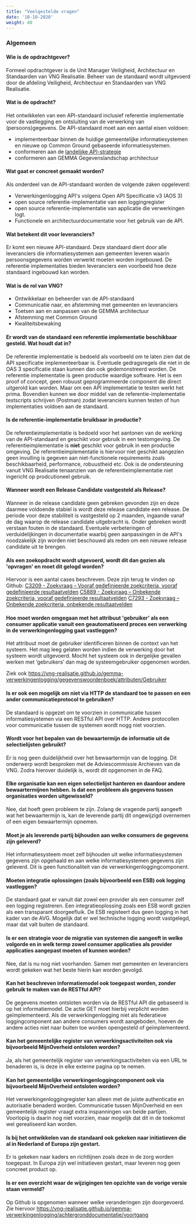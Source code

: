 ```yaml
---
title: "Veelgestelde vragen"
date: '10-10-2020'
weight: 40
---
```



### Algemeen

#### Wie is de opdrachtgever?

Formeel opdrachtgever is de Unit Manager Veiligheid, Architectuur en Standaarden van VNG Realisatie. Beheer van de standaard wordt uitgevoerd door de afdeling Veiligheid, Architectuur en Standaarden van VNG Realisatie.

#### Wat is de opdracht?

Het ontwikkelen van een API-standaard inclusief referentie implementatie voor de vastlegging en ontsluiting van de verwerking van (persoons)gegevens. De API-standaard moet aan een aantal eisen voldoen:

- implementeerbaar binnen de huidige gemeentelijke informatiesystemen en nieuwe op Common Ground gebaseerde informatiesystemen.
- conformeren aan de [landelijke API-strategie](https://docs.geostandaarden.nl/api/API-Strategie/)
- conformeren aan GEMMA Gegevenslandschap architectuur

#### Wat gaat er concreet gemaakt worden?

Als onderdeel van de API-standaard worden de volgende zaken opgeleverd:

* Verwerkingenlogging API's volgens Open API Specificatie v3 (AOS 3)
* open source referentie-implementatie van een loggingregister
* open source referentie-implementatie van applicatie die verwerkingen logt.
* Functionele en architectuurdocumentatie voor het gebruik van de API.

#### Wat betekent dit voor leveranciers?

Er komt een nieuwe API-standaard. Deze standaard dient door alle leveranciers die informatiesystemen aan gemeenten leveren waarin persoonsgegevens worden verwerkt moeten worden ingebouwd. De referentie implementaties bieden leveranciers een voorbeeld hoe deze standaard ingebouwd kan worden.

#### Wat is de rol van VNG?

* Ontwikkelaar en beheerder van de API-standaard
* Communicatie naar, en afstemming met gemeenten en leveranciers
* Toetsen aan en aanpassen van de GEMMA architectuur
* Afstemming met Common Ground
* Kwaliteitsbewaking

#### Er wordt van de standaard een referentie implementatie beschikbaar gesteld. Wat houdt dat in?

De referentie implementatie is bedoeld als voorbeeld om te laten zien dat de API specificatie implementeerbaar is. Eventuele gedragsregels die niet in de OAS 3 specificatie staan kunnen dan ook gedemonstreerd worden. De referentie implementatie is geen productie waardige software. Het is een proof of concept, geen robuust geprogrammeerde component die direct uitgerold kan worden. Maar om een API implementatie te testen werkt het prima. Bovendien kunnen we door middel van de referentie-implementatie testscripts schrijven (Postman) zodat leveranciers kunnen testen of hun implementaties voldoen aan de standaard.

#### Is de referentie-implementatie bruikbaar in productie?

De referentieimplementatie is bedoeld voor het aantonen van de werking van de API-standaard en geschikt voor gebruik in een testomgeving. De referentieimplementatie is **niet** geschikt voor gebruik in een productie omgeving. De referentieimplementatie is hiervoor niet geschikt aangezien geen invulling is gegeven aan niet-functionele requirements zoals beschikbaarheid, performance, robuustheid etc. Ook is de ondersteuning vanuit VNG Realisatie tenaanzien van de referentieimplementatie niet ingericht op prodcutioneel gebruik.

#### Wanneer wordt een Release Candidate vastgesteld als Release?

Wanneer in de release candidate geen gebreken gevonden zijn en deze daarmee voldoende stabiel is wordt deze release candidate een release. De periode voor deze stabiliteit is vastgesteld op 2 maanden, ingaande vanaf de dag waarop de release candidate uitgebracht is. Onder gebreken wordt verstaan fouten in de standaard. Eventuele verbeteringen of verduidelijkingen in documentatie waarbij geen aanpassingen in de API's noodzakelijk zijn worden niet beschouwd als reden om een nieuwe release candidate uit te brengen.

#### Als een zoekopdracht wordt utgevoerd, wordt dit dan gezien als 'opvragen' en moet dit gelogd worden?

Hiervoor is een aantal cases beschreven. Deze zijn terug te vinden op Github:
[C3209 - Zoekvraag – Vooraf gedefinieerde zoekcriteria, vooraf gedefinieerde resultaatvelden](../achtergronddocumentatie/ontwerp/artefacten/3209)
[C5889 - Zoekvraag – Onbekende zoekcriteria, vooraf gedefinieerde resultaatvelden](../achtergronddocumentatie/ontwerp/artefacten/5889)
[C7293 - Zoekvraag – Onbekende zoekcriteria, onbekende resultaatvelden](../achtergronddocumentatie/ontwerp/artefacten/7293)

#### Hoe moet worden omgegaan met het attribuut 'gebruiker' als een consumer applicatie vanuit een geautomatiseerd proces een verwerking in de verwerkingenlogging gaat vastleggen?

Het attribuut moet de gebruiker identificeren binnen de context van het systeem. Het mag leeg gelaten worden indien de verwerking door het systeem wordt uitgevoerd. Mocht het systeem ook in dergelijke gevallen werken met ‘gebruikers’ dan mag de systeemgebruiker opgenomen worden.

Ziek ook https://vng-realisatie.github.io/gemma-verwerkingenlogging/gegevenswoordenboek/attributen/Gebruiker

#### Is er ook een mogelijk om niet via HTTP de standaard toe te passen en een ander communicatieprotocol te gebruiken?

De standaard is opgezet om te voorzien in communicatie tussen informatiesystemen via een RESTful API over HTTP. Andere protocollen voor communicatie tussen de systemen wordt nogg niet voorzien. 

#### Wordt voor het bepalen van de bewaartermijn de informatie uit de selectielijsten gebruikt?

Er is nog geen duidelijkheid over het bewaartermijn van de logging. Dit onderwerp wordt besproken met de Adviescommissie Archieven van de VNG. Zodra hierover duidelijk is, wordt dit opgenomen in de FAQ.

#### Elke organisatie kan een eigen selectielijst hanteren en daardoor andere bewaartermijnen hebben. Is dat een probleem als gegevens tussen organisaties worden uitgewisseld?

Nee, dat hoeft geen probleem te zijn. Zolang de vragende partij aangeeft wat het bewaartermijn is, kan de leverende partij dit ongewijzigd overnemen of een eigen bewaartermijn opnemen.

#### Moet je als leverende partij bijhouden aan welke consumers de gegevens zijn geleverd?

Het informatiesysteem moet zelf bijhouden uit welke informatiesystemen gegevens zijn opgehaald en aan welke informatiesystemen gegevens zijn geleverd. Dit is geen functionaliteit van de verwerkingenloggingcomponent.

#### Moeten integratie oplossingen (zoals bijvoorbeeld een ESB) ook logging vastleggen?

De standaard gaat er vanuit dat zowel een provider als een consumer zelf een logging registreren. Een integratieoplossing zoals een ESB wordt gezien als een transparant doorgeefluik. De ESB registeert dus geen logging in het kader van de AVG. Mogelijk dat er wel technische logging wordt vastgelegd, maar dat valt buiten de standaard.

#### Is er een strategie voor de migratie van systemen die aangeeft in welke volgorde en in welk termp zowel consumer applicaties als provider applicaties aangepast moeten of kunnen worden?

Nee, dat is nu nog niet voorhanden. Samen met gemeenten en leveranciers wordt gekeken wat het beste hierin kan worden gevolgd.

#### Kan het beschreven informatiemodel ook toegepast worden, zonder gebruik te maken van de RESTful API?

De gegevens moeten ontsloten worden via de RESTful API die gebaseerd is op het informatiemodel. De actie GET moet hierbij verplicht worden geïmplementeerd. Als de verwerkingenlogging niet als federatieve loggingcomponent aan andere consumers wordt aangeboden, hoeven de andere acties niet naar buiten toe worden opengesteld of geïmplementeerd.

#### Kan het gemeentelijke register van verwerkingsactiviteiten ook via bijvoorbeeld MijnOverheid ontsloten worden?

Ja, als het gemeentelijk register van verwerkingsactiviteiten via een URL te benaderen is, is deze in elke externe pagina op te nemen.

#### Kan het gemeentelijke verwerkingenloggingcomponent ook via bijvoorbeeld MijnOverheid ontsloten worden?

Het verwerkingenloggingregister kan alleen met de juiste authenticatie en autorisatie benaderd worden. Communicatie tussen MijnOverheid en een gemeentelijk register vraagt extra inspanningen van beide partijen. Voorlopig is daarin nog niet voorzien, maar mogelijk dat dit in de toekomst wel gerealiseerd kan worden.

#### Is bij het ontwikkelen van de standaard ook gekeken naar initiatieven die al in Nederland of Europa zijn gestart.

Er is gekeken naar kaders en richtlijnen zoals deze in de zorg worden toegepast. In Europa zijn wel initiatieven gestart, maar leveren nog geen concreet product op.

#### Is er een overzicht waar de wijzigingen ten opzichte van de vorige versie staan vermeld?

Op Github is opgenomen wanneer welke veranderingen zijn doorgevoerd. Zie hiervoor https://vng-realisatie.github.io/gemma-verwerkingenlogging/achtergronddocumentatie/voortgang
